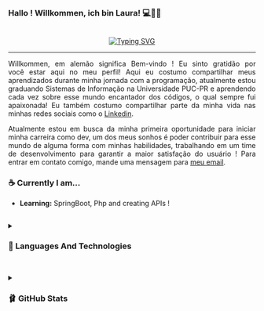 ### Hallo ! Willkommen, ich bin Laura! 💻👩🏻
<br>
<div align="center">
	<a href="https://git.io/typing-svg"><img src="https://readme-typing-svg.demolab.com?font=Lilita+One&size=25&pause=1000&color=F760AF&background=4543FF00&center=true&vCenter=true&width=435&lines=%F0%9F%8C%B7+Having+fun+programming!+%F0%9F%92%97" alt="Typing SVG" /></a>
</div>
<hr>
<p align="justify">
Willkommen, em alemão significa Bem-vindo ! Eu sinto gratidão por você estar aqui no meu perfil! Aqui eu costumo compartilhar meus aprendizados durante minha jornada com a programação, atualmente estou graduando Sistemas de Informação na Universidade PUC-PR e aprendendo cada vez sobre esse mundo encantador dos códigos, o qual sempre fui apaixonada! Eu também costumo compartilhar parte da minha vida nas minhas redes sociais como o <a href="https://www.linkedin.com/in/laura-santos-costa/">Linkedin</a>.</p>

<p align="justify">Atualmente estou em busca da minha primeira oportunidade para iniciar minha carreira como dev, um dos meus sonhos é poder contribuir para esse mundo de alguma forma com minhas habilidades, trabalhando em um time de desenvolvimento para garantir a maior satisfação do usuário ! Para entrar em contato comigo, mande uma mensagem para <a href="mailto:laucosan05@gmail.com">meu email</a>.</p>

<h3>☕ Currently I am...</h3>
<ul>
<li><b>Learning:</b> SpringBoot, Php and creating APIs !</li>
</ul>

##

<details>
	<summary><h3>🧸 Languages And Technologies</h3></summary>
<div align="center">
<h3>Frontend Development</h3>
<div>
  <img src="https://cdn.jsdelivr.net/gh/devicons/devicon/icons/html5/html5-original.svg" height="30" width="40" alt="HTML badge"/>
	<img src="https://cdn.jsdelivr.net/gh/devicons/devicon/icons/css3/css3-original.svg" height="30" width="40" alt="CSS badge"/>
  <img src="https://cdn.jsdelivr.net/gh/devicons/devicon/icons/javascript/javascript-original.svg" height="30" width="40"/>
</div>

<h3>Programming Languages</h3>
<div>
	<img src="https://cdn.jsdelivr.net/gh/devicons/devicon/icons/python/python-original.svg" height="30" width="40"/>
  <img src="https://cdn.jsdelivr.net/gh/devicons/devicon/icons/java/java-original.svg" height="30" width="40"/>
  <img src="https://cdn.jsdelivr.net/gh/devicons/devicon/icons/php/php-original.svg"  height="30" width="40"/>
          
</div>

<h3>Frameworks and Platforms etc..</h3>
<div>
  <img src="https://www.vectorlogo.zone/logos/tailwindcss/tailwindcss-icon.svg" height="30" width="40"/>
  <img src="https://cdn.jsdelivr.net/gh/devicons/devicon/icons/bootstrap/bootstrap-original.svg" height="30" width="40"/>
  <img src="https://cdn.jsdelivr.net/gh/devicons/devicon/icons/git/git-original.svg" height="30" width="40"/>
          
</div>

<h3>Development Tools and Environments</h3>
<div>
 <img src="https://img.shields.io/badge/replit-667881?style=for-the-badge&logo=replit&logoColor=white" alt="Read"/> 
<img src="https://cdn.jsdelivr.net/gh/devicons/devicon/icons/intellij/intellij-original.svg" height="30" width="50" />    
  <img src="https://img.shields.io/badge/Visual_Studio_Code-0078D4?style=for-the-badge&logo=visual%20studio%20code&logoColor=white" alt="Read"/>
</div>

<h3>Database</h3>
<div>
	<img src="https://img.shields.io/badge/mysql-%2300f.svg?style=for-the-badge&logo=mysql&logoColor=white" alt="Read"/> 
</div>

</div>
	
</details>

##

<details>
  <summary>
    <h3>🩰 GitHub Stats</h3>
   </summary>
  <br/>
  <div align="center">
    <a href="https://streak-stats.demolab.com?user=kyoulau&hide_border=true&border_radius=12.7&date_format=j%2Fn%5B%2FY%5D&background=FFCAE9&border=EB545400&ring=FFFFFF&fire=45CDAA&currStreakNum=EB6499&currStreakLabel=EB6499&sideNums=EB6499&sideLabels=A195EB">
      <img  alt="kyoulau's GitHub Stats" src="https://streak-stats.demolab.com?user=kyoulau&hide_border=true&border_radius=12.7&date_format=j%2Fn%5B%2FY%5D&background=FFCAE9&border=EB545400&ring=FFFFFF&fire=45CDAA&currStreakNum=EB6499&currStreakLabel=EB6499&sideNums=EB6499&sideLabels=A195EB" />
    </a>
	 <a href="https://github.com/anuraghazra/github-readme-stats">
	 	<img height=195 alt="kyoulau's Top Languages" src="https://denvercoder1-github-readme-stats.vercel.app/api/top-langs/?username=kyoulau&langs_count=8&layout=compact&theme=react&hide_border=true&border_radius=10.7&bg_color=ffcae9&text_color=9466ba&title_color=fff&icon_color=4d4036&hide=Jupyter%20Notebook,Roff" height="192px"/>
	</a>
  </div>
  
  <br>
  
   <div align="center">
  	<a href="https://github-profile-trophy.vercel.app/?username=kyoulau&theme=moltack&no-frame=false&no-bg=false&margin-w=4">
		<img src="https://github-profile-trophy.vercel.app/?username=kyoulau&theme=moltack&no-frame=false&no-bg=false&margin-w=4"/>
	</a>
  </div>
</details>


